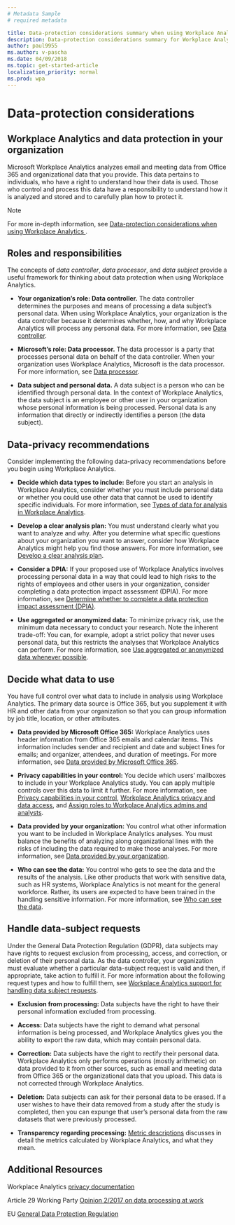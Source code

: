 ```yaml
---
# Metadata Sample
# required metadata

title: Data-protection considerations summary when using Workplace Analytics 
description: Data-protection considerations summary for Workplace Analytics
author: paul9955
ms.author: v-pascha
ms.date: 04/09/2018
ms.topic: get-started-article
localization_priority: normal 
ms.prod: wpa
---
```


# Data-protection considerations

## Workplace Analytics and data protection in your organization

Microsoft Workplace Analytics analyzes email and meeting data from Office 365 and organizational data that you provide. This data pertains to individuals, who have a right to understand how their data is used. Those who control and process this data have a responsibility to understand how it is analyzed and stored and to carefully plan how to protect it. 

> [!Note] 
> For more in-depth information, see [Data-protection considerations when using Workplace Analytics ](Data-protection-considerations.md).

## Roles and responsibilities

The concepts of _data controller_, _data processor_, and _data subject_ provide a useful framework for thinking about data protection when using Workplace Analytics.

 * **Your organization’s role: Data controller.** The data controller determines the purposes and means of processing a data subject’s personal data. When using Workplace Analytics, your organization is the data controller because it determines whether, how, and why Workplace Analytics will process any personal data. For more information, see [Data controller](Data-protection-considerations.md#your-organizations-role-data-controller). 

 * **Microsoft’s role: Data processor.** The data processor is a party that processes personal data on behalf of the data controller. When your organization uses Workplace Analytics, Microsoft is the data processor. For more information, see [Data processor](Data-protection-considerations.md#microsofts-role-data-processor).

 * **Data subject and personal data.** A data subject is a person who can be identified through personal data. In the context of Workplace Analytics, the data subject is an employee or other user in your organization whose personal information is being processed. Personal data is any information that directly or indirectly identifies a person (the data subject).

## Data-privacy recommendations

Consider implementing the following data-privacy recommendations before you begin using Workplace Analytics.

 * **Decide which data types to include:** Before you start an analysis in Workplace Analytics, consider whether you must include personal data or whether you could use other data that cannot be used to identify specific individuals. For more information, see [Types of data for analysis in Workplace Analytics](Data-protection-considerations.md#types-of-data-for-analysis-in-workplace-analytics). 

 * **Develop a clear analysis plan:** You must understand clearly what you want to analyze and why. After you determine what specific questions about your organization you want to answer, consider how Workplace Analytics might help you find those answers. For more information, see [Develop a clear analysis plan](Data-protection-considerations.md#develop-a-clear-analysis-plan).

 * **Consider a DPIA:** If your proposed use of Workplace Analytics involves processing personal data in a way that could lead to high risks to the rights of employees and other users in your organization, consider completing a data protection impact assessment (DPIA). For more information, see [Determine whether to complete a data protection impact assessment (DPIA)](Data-protection-considerations.md#determine-whether-to-complete-a-data-protection-impact-assessment-dpia). 

* **Use aggregated or anonymized data:** To minimize privacy risk, use the minimum data necessary to conduct your research. Note the inherent trade-off: You can, for example, adopt a strict policy that never uses personal data, but this restricts the analyses that Workplace Analytics can perform. For more information, see [Use aggregated or anonymized data whenever possible](Data-protection-considerations.md#use-aggregated-or-anonymized-data-whenever-possible).

## Decide what data to use 

You have full control over what data to include in analysis using Workplace Analytics. The primary data source is Office 365, but you supplement it with HR and other data from your organization so that you can group information by job title, location, or other attributes.

 * **Data provided by Microsoft Office 365:** Workplace Analytics uses header information from Office 365 emails and calendar items. This information includes sender and recipient and date and subject lines for emails; and organizer, attendees, and duration of meetings<!-- removed "location" 30Aug18-->. For more information, see [Data provided by Microsoft Office 365](Data-protection-considerations.md#data-provided-by-microsoft-office-365).

 * **Privacy capabilities in your control:** You decide which users’ mailboxes to include in your Workplace Analytics study. You can apply multiple controls over this data to limit it further. For more information, see [Privacy capabilities in your control](Data-protection-considerations.md#privacy-capabilities-in-your-control), [Workplace Analytics privacy and data access](../Privacy/Privacy-And-Data-Access.md), and [Assign roles to Workplace Analytics admins and analysts](../Setup/Set-up-Workplace-Analytics.md#setup-steps).

 * **Data provided by your organization:** You control what other information you want to be included in Workplace Analytics analyses. You must balance the benefits of analyzing along organizational lines with the risks of including the data required to make those analyses. For more information, see [Data provided by your organization](Data-protection-considerations.md#data-provided-by-your-organization).

 * **Who can see the data:** You control who gets to see the data and the results of the analysis. Like other products that work with sensitive data, such as HR systems, Workplace Analytics is not meant for the general workforce. Rather, its users are expected to have been trained in the handling sensitive information. For more information, see [Who can see the data](Data-protection-considerations.md#who-can-see-the-data).

## Handle data-subject requests

Under the General Data Protection Regulation (GDPR), data subjects may have rights to request exclusion from processing, access, and correction, or deletion of their personal data. As the data controller, your organization must evaluate whether a particular data-subject request is valid and then, if appropriate, take action to fulfill it. 
For more information about the following request types and how to fulfill them, see [Workplace Analytics support for handling data subject requests](Data-protection-considerations.md#workplace-analytics-support-for-handling-data-subject-requests). 

 * **Exclusion from processing:** Data subjects have the right to have their personal information excluded from processing.

 * **Access:** Data subjects have the right to demand what personal information is being processed, and Workplace Analytics gives you the ability to export the raw data, which may contain personal data.

 * **Correction:** Data subjects have the right to rectify their personal data. Workplace Analytics only performs operations (mostly arithmetic) on data provided to it from other sources, such as email and meeting data from Office 365 or the organizational data that you upload. This data is not corrected through Workplace Analytics. 

 * **Deletion:** Data subjects can ask for their personal data to be erased. If a user wishes to have their data removed from a study after the study is completed, then you can expunge that user’s personal data from the raw datasets that were previously processed.

 * **Transparency regarding processing:** [Metric descriptions](../Use/metric-definitions.md) discusses in detail the metrics calculated by Workplace Analytics, and what they mean. 

## Additional Resources

Workplace Analytics [privacy documentation](../Privacy/Privacy-And-Data-Access.md)

Article 29 Working Party [Opinion 2/2017 on data processing at work](http://ec.europa.eu/newsroom/document.cfm?doc_id=4563)

EU [General Data Protection Regulation](http://eur-lex.europa.eu/legal-content/EN/TXT/?uri=uriserv:OJ.L_.2016.119.01.0001.01.ENG&toc=OJ:L:2016:119:TOC)






